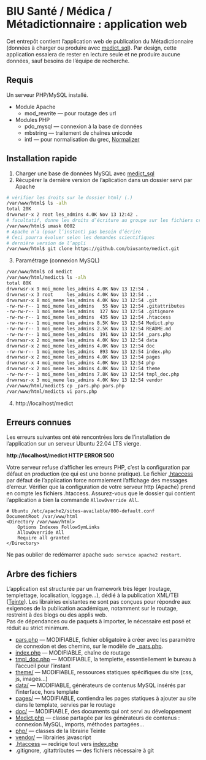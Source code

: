 # BIU Santé / Médica / Métadictionnaire : application web

Cet entrepôt contient l’application web de publication du Métadictionnaire (données à charger ou produire avec [medict_sql](https://github.com/biusante/medict_sql#readme)). Par design, cette application essaiera de rester en lecture seule et ne produire aucune données, sauf besoins de l’équipe de recherche.

## Requis

Un serveur PHP/MySQL installé.

* Module Apache
  * mod_rewrite — pour routage des url
* Modules PHP
  * pdo_mysql — connexion à la base de données
  * mbstring — traitement de chaînes unicode
  * intl — pour normalisation du grec, [Normalizer](https://www.php.net/manual/fr/class.normalizer.php)


## Installation rapide

1. Charger une base de données MySQL avec [medict_sql](https://github.com/biusante/medict_sql#readme)
2. Récupérer la dernière version de l’aplication dans un dossier servi par Apache
```bash
# vérifier les droits sur le dossier html/ (.)
/var/www/html$ ls -alh
total 20K
drwxrwsr-x 2 root les_admins 4.0K Nov 13 12:42 .
# facultatif, donne les droits d’écriture au groupe sur les fichiers créés
/var/www/html$ umask 0002
# Apache n’a (pour l’instant) pas besoin d’écrire
# Ceci pourra évoluer selon les demandes scientifiques
# dernière version de l’appli
/var/www/html$ git clone https://github.com/biusante/medict.git
```
3. Paramétrage (connexion MySQL)
```bash
/var/www/html$ cd medict
/var/www/html/medict$ ls -alh
total 80K
drwxrwsr-x 9 moi_meme les_admins 4.0K Nov 13 12:54 .
drwxrwsr-x 3 root     les_admins 4.0K Nov 13 12:54 ..
drwxrwsr-x 8 moi_meme les_admins 4.0K Nov 13 12:54 .git
-rw-rw-r-- 1 moi_meme les_admins   55 Nov 13 12:54 .gitattributes
-rw-rw-r-- 1 moi_meme les_admins  127 Nov 13 12:54 .gitignore
-rw-rw-r-- 1 moi_meme les_admins  435 Nov 13 12:54 .htaccess
-rw-rw-r-- 1 moi_meme les_admins 8.5K Nov 13 12:54 Medict.php
-rw-rw-r-- 1 moi_meme les_admins 2.5K Nov 13 12:54 README.md
-rw-rw-r-- 1 moi_meme les_admins  191 Nov 13 12:54 _pars.php
drwxrwsr-x 2 moi_meme les_admins 4.0K Nov 13 12:54 data
drwxrwsr-x 2 moi_meme les_admins 4.0K Nov 13 12:54 doc
-rw-rw-r-- 1 moi_meme les_admins  893 Nov 13 12:54 index.php
drwxrwsr-x 2 moi_meme les_admins 4.0K Nov 13 12:54 pages
drwxrwsr-x 4 moi_meme les_admins 4.0K Nov 13 12:54 php
drwxrwsr-x 2 moi_meme les_admins 4.0K Nov 13 12:54 theme
-rw-rw-r-- 1 moi_meme les_admins 7.8K Nov 13 12:54 tmpl_doc.php
drwxrwsr-x 3 moi_meme les_admins 4.0K Nov 13 12:54 vendor
/var/www/html/medict$ cp _pars.php pars.php
/var/www/html/medict$ vi pars.php
```
4. http://localhost/medict


## Erreurs connues

Les erreurs suivantes ont été rencontrées lors de l’installation de l’application
sur un serveur Ubuntu 22.04 LTS vierge.

**http://localhost/medict HTTP ERROR 500**

Votre serveur refuse d’afficher les erreurs PHP, c’est la configuration par défaut en production
(ce qui est une bonne pratique). Le fichier [.htaccess](.htaccess) par défaut de l’application
force normalement l’affichage des messages d’erreur. Vérifier que la configuration de votre
serveur http (Apache) prend en compte les fichiers .htaccess. Assurez-vous que le dossier qui 
contient l’application a bien la commande `AllowOverride All`.

```apacheconf
# Ubuntu /etc/apache2/sites-available/000-default.conf
DocumentRoot /var/www/html
<Directory /var/www/html>
    Options Indexes FollowSymLinks
    AllowOverride All
    Require all granted
</Directory>
```

Ne pas oublier de redémarrer apache `sudo service apache2 restart`.


## Arbre des fichiers

L’application est structurée par un framework très léger (routage, templettage, localisation, loggage…), dédié à la publication XML/TEI ([Teinte](https://github.com/oeuvres/teinte/tree/master/php)). Les librairies existantes ne sont pas conçues pour répondre aux exigences de la publication académique,
notamment sur le routage, restreint à des blogs ou des applis web.  
Pas de dépendances ou de paquets à importer, le nécessaire est posé et réduit au strict minimum.

* [pars.php](pars.php) — MODIFIABLE, fichier obligatoire à créer avec les paramètre de connexion et des chemins, sur le modèle de [_pars.php](_pars.php).
* [index.php](index.php) — MODIFIABLE, chaîne de routage
* [tmpl_doc.php](tmpl_doc.php) — MODIFIABLE, la templette, essentiellement le bureau à l’accueil pour l’instant
* [theme/](theme/) — MODIFIABLE, ressources statiques spécifiques du site (css, js, images…)
* [data/](data/) — MODIFIABLE, générateurs de contenus MySQL insérés par l’interface, hors template
* [pages/](pages/) — MODIFIABLE, contiendra les pages statiques à ajouter au site dans le template, servies par le routage
* [doc/](doc/) — MODIFIABLE, des documents qui ont servi au développement
* [Medict.php](Medict.php) — classe partagée par les générateurs de contenus : connexion MySQL, imports, méthodes partagées…
* [php/](php/) — classes de la librairie Teinte
* [vendor/](vendor/) — librairies javascript
* [.htaccess](.htaccess) — redirige tout vers [index.php](index.php)
* .gitignore, .gitattributes — des fichiers nécessaire à git 

